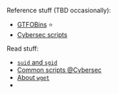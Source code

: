 Reference stuff (TBD occasionally):

- [GTFOBins](https://gtfobins.github.io/) ⭐
- [Cybersec scripts](https://github.com/Cerbersec/scripts/tree/master)

Read stuff:

- [`suid` and `sgid`](https://linuxhandbook.com/suid-sgid-sticky-bit/)
- [Common scripts @Cybersec](https://github.com/Cerbersec/scripts/tree/master)
- [About `wget`](https://www.tecmint.com/10-wget-command-examples-in-linux/)
- [](https://www.pluralsight.com/blog/it-ops/linux-file-permissions)